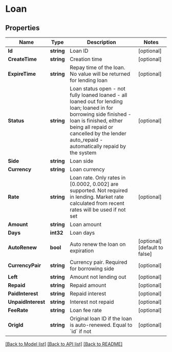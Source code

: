 # Loan

## Properties
Name | Type | Description | Notes
------------ | ------------- | ------------- | -------------
**Id** | **string** | Loan ID | [optional] 
**CreateTime** | **string** | Creation time | [optional] 
**ExpireTime** | **string** | Repay time of the loan. No value will be returned for lending loan | [optional] 
**Status** | **string** | Loan status  open - not fully loaned loaned - all loaned out for lending loan; loaned in for borrowing side finished - loan is finished, either being all repaid or cancelled by the lender auto_repaid - automatically repaid by the system | [optional] 
**Side** | **string** | Loan side | 
**Currency** | **string** | Loan currency | 
**Rate** | **string** | Loan rate. Only rates in [0.0002, 0.002] are supported.  Not required in lending. Market rate calculated from recent rates will be used if not set | [optional] 
**Amount** | **string** | Loan amount | 
**Days** | **int32** | Loan days | 
**AutoRenew** | **bool** | Auto renew the loan on expiration | [optional] [default to false]
**CurrencyPair** | **string** | Currency pair. Required for borrowing side | [optional] 
**Left** | **string** | Amount not lending out | [optional] 
**Repaid** | **string** | Repaid amount | [optional] 
**PaidInterest** | **string** | Repaid interest | [optional] 
**UnpaidInterest** | **string** | Interest not repaid | [optional] 
**FeeRate** | **string** | Loan fee rate | [optional] 
**OrigId** | **string** | Original loan ID if the loan is auto-renewed. Equal to &#x60;id&#x60; if not | [optional] 

[[Back to Model list]](../README.md#documentation-for-models) [[Back to API list]](../README.md#documentation-for-api-endpoints) [[Back to README]](../README.md)



